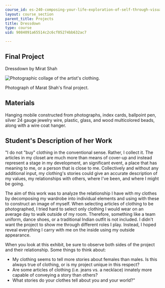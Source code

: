 ```yaml
---
course_id: es-240-composing-your-life-exploration-of-self-through-visual-arts-and-writing-spring-2006
layout: course_section
parent_title: Projects
title: Dressdown
type: course
uid: 9084091a65514c2c6cf05274bb632ac7

---
```


Final Project
-------------

Dressdown by Mirat Shah

![Photographic collage of the artist's clothing.](/coursemedia/es-240-composing-your-life-exploration-of-self-through-visual-arts-and-writing-spring-2006/8aac7d4d2ceb6f55d21edba28abbc227_dressdown1a.jpg)

Photograph of Marat Shah's final project.

Materials
---------

Hanging mobile constructed from photographs, index cards, ballpoint pen, silver 24 gauge jewelry wire, plastic, glass, and wood multicolored beads, along with a wire coat hanger.

Student's Description of her Work
---------------------------------

"I do not "buy" clothing in the conventional sense. Rather, I collect it. The articles in my closet are much more than means of cover-up and instead represent a stage in my development, an significant event, a place that has meaning to me, or a person that is close to me. Collectively and without any additional input, my clothing's stories could give an accurate description of my values, my relationships with others, where I've been, and where I might be going.

The aim of this work was to analyze the relationship I have with my clothes by decomposing my wardrobe into individual elements and using with these to construct an image of myself. When selecting articles of clothing to be photographed, I tried hard to select only clothing I would wear on an average day to walk outside of my room. Therefore, something like a team uniform, dance shoes, or a traditional Indian outfit is not included. I didn't want the project to show me through different roles I play. Instead, I hoped reveal everything I carry with me on the inside using my outside appearance.

When you look at this exhibit, be sure to observe both sides of the project and their relationship. Some things to think about:

*   My clothing seems to tell more stories about females than males. Is this always true of clothing, or is my project unique in this respect?
*   Are some articles of clothing (i.e. jeans vs. a necklace) innately more capable of conveying a story than others?
*   What stories do your clothes tell about you and your world?"